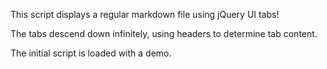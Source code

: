 This script displays a regular markdown file using jQuery UI tabs!

The tabs descend down infinitely, using headers to determine tab content.

The initial script is loaded with a demo.